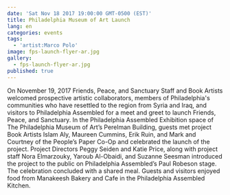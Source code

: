 ```yaml
---
date: 'Sat Nov 18 2017 19:00:00 GMT-0500 (EST)'
title: Philadelphia Museum of Art Launch
lang: en
categories: events
tags:
  - 'artist:Marco Polo'
image: fps-launch-flyer-ar.jpg
gallery:
  - fps-launch-flyer-ar.jpg
published: true
---
```


On November 19, 2017 Friends, Peace, and Sanctuary Staff and Book Artists welcomed prospective artistic collaborators, members of Philadelphia's communities who have resettled to the region from Syria and Iraq, and visitors to Philadelphia Assembled for a meet and greet to launch Friends, Peace, and Sanctuary. In the Philadelphia Assembled Exhibition space of The Philadelphia Museum of Art’s Perelman Building, guests met project Book Artists Islam Aly, Maureen Cummins, Erik Ruin, and Mark and Courtney of the People’s Paper Co-Op and celebrated the launch of the project. Project Directors Peggy Seiden and Katie Price, along with project staff Nora Elmarzouky, Yaroub Al-Obaidi, and Suzanne Seesman introduced the project to the public on Philadelphia Assembled’s Paul Robeson stage. The celebration concluded with a shared meal. Guests and visitors enjoyed food from Manakeesh Bakery and Cafe in the Philadelphia Assembled Kitchen.
